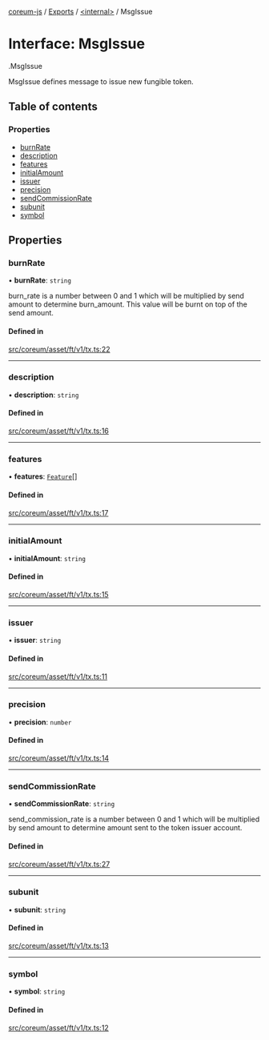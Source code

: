 [coreum-js](../README.md) / [Exports](../modules.md) / [<internal\>](../modules/internal_.md) / MsgIssue

# Interface: MsgIssue

[<internal>](../modules/internal_.md).MsgIssue

MsgIssue defines message to issue new fungible token.

## Table of contents

### Properties

- [burnRate](internal_.MsgIssue.md#burnrate)
- [description](internal_.MsgIssue.md#description)
- [features](internal_.MsgIssue.md#features)
- [initialAmount](internal_.MsgIssue.md#initialamount)
- [issuer](internal_.MsgIssue.md#issuer)
- [precision](internal_.MsgIssue.md#precision)
- [sendCommissionRate](internal_.MsgIssue.md#sendcommissionrate)
- [subunit](internal_.MsgIssue.md#subunit)
- [symbol](internal_.MsgIssue.md#symbol)

## Properties

### burnRate

• **burnRate**: `string`

burn_rate is a number between 0 and 1 which will be multiplied by send amount to determine
burn_amount. This value will be burnt on top of the send amount.

#### Defined in

[src/coreum/asset/ft/v1/tx.ts:22](https://github.com/CooperFoundation/coreum-js/blob/54a22f0/src/coreum/asset/ft/v1/tx.ts#L22)

___

### description

• **description**: `string`

#### Defined in

[src/coreum/asset/ft/v1/tx.ts:16](https://github.com/CooperFoundation/coreum-js/blob/54a22f0/src/coreum/asset/ft/v1/tx.ts#L16)

___

### features

• **features**: [`Feature`](../enums/internal_.Feature.md)[]

#### Defined in

[src/coreum/asset/ft/v1/tx.ts:17](https://github.com/CooperFoundation/coreum-js/blob/54a22f0/src/coreum/asset/ft/v1/tx.ts#L17)

___

### initialAmount

• **initialAmount**: `string`

#### Defined in

[src/coreum/asset/ft/v1/tx.ts:15](https://github.com/CooperFoundation/coreum-js/blob/54a22f0/src/coreum/asset/ft/v1/tx.ts#L15)

___

### issuer

• **issuer**: `string`

#### Defined in

[src/coreum/asset/ft/v1/tx.ts:11](https://github.com/CooperFoundation/coreum-js/blob/54a22f0/src/coreum/asset/ft/v1/tx.ts#L11)

___

### precision

• **precision**: `number`

#### Defined in

[src/coreum/asset/ft/v1/tx.ts:14](https://github.com/CooperFoundation/coreum-js/blob/54a22f0/src/coreum/asset/ft/v1/tx.ts#L14)

___

### sendCommissionRate

• **sendCommissionRate**: `string`

send_commission_rate is a number between 0 and 1 which will be multiplied by send amount to determine
amount sent to the token issuer account.

#### Defined in

[src/coreum/asset/ft/v1/tx.ts:27](https://github.com/CooperFoundation/coreum-js/blob/54a22f0/src/coreum/asset/ft/v1/tx.ts#L27)

___

### subunit

• **subunit**: `string`

#### Defined in

[src/coreum/asset/ft/v1/tx.ts:13](https://github.com/CooperFoundation/coreum-js/blob/54a22f0/src/coreum/asset/ft/v1/tx.ts#L13)

___

### symbol

• **symbol**: `string`

#### Defined in

[src/coreum/asset/ft/v1/tx.ts:12](https://github.com/CooperFoundation/coreum-js/blob/54a22f0/src/coreum/asset/ft/v1/tx.ts#L12)
